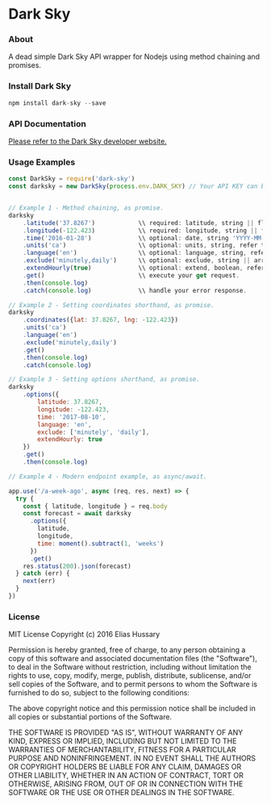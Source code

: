 # Dark Sky


### About
A dead simple Dark Sky API wrapper for Nodejs using method chaining and promises.

### Install Dark Sky

```Javascript
npm install dark-sky --save
```

### API Documentation
[Please refer to the Dark Sky developer website.](https://darksky.net/dev/docs)

### Usage Examples
```Javascript
const DarkSky = require('dark-sky')
const darksky = new DarkSky(process.env.DARK_SKY) // Your API KEY can be hardcoded, but I recommend setting it as an env variable.


// Example 1 - Method chaining, as promise.
darksky
    .latitude('37.8267')            \\ required: latitude, string || float.
    .longitude(-122.423)            \\ required: longitude, string || float.
    .time('2016-01-28')             \\ optional: date, string 'YYYY-MM-DD'.
    .units('ca')                    \\ optional: units, string, refer to API documentation.
    .language('en')                 \\ optional: language, string, refer to API documentation.
    .exclude('minutely,daily')      \\ optional: exclude, string || array, refer to API documentation.
    .extendHourly(true)             \\ optional: extend, boolean, refer to API documentation.
    .get()                          \\ execute your get request.
    .then(console.log)
    .catch(console.log)             \\ handle your error response.

// Example 2 - Setting coordinates shorthand, as promise.
darksky
    .coordinates({lat: 37.8267, lng: -122.423})
    .units('ca')
    .language('en')
    .exclude('minutely,daily')
    .get()
    .then(console.log)
    .catch(console.log)

// Example 3 - Setting options shorthand, as promise.
darksky
    .options({
        latitude: 37.8267,
        longitude: -122.423,
        time: '2017-08-10',
        language: 'en',
        exclude: ['minutely', 'daily'],
        extendHourly: true
    })
    .get()
    .then(console.log)

// Example 4 - Modern endpoint example, as async/await.

app.use('/a-week-ago', async (req, res, next) => {
  try {
    const { latitude, longitude } = req.body
    const forecast = await darksky
      .options({
        latitude,
        longitude,
        time: moment().subtract(1, 'weeks')
      })
      .get()
    res.status(200).json(forecast)
  } catch (err) {
    next(err)
  }
})

```

### License
MIT License
Copyright (c) 2016 Elias Hussary

Permission is hereby granted, free of charge, to any person obtaining a copy of this software and associated documentation files (the "Software"), to deal in the Software without restriction, including without limitation the rights to use, copy, modify, merge, publish, distribute, sublicense, and/or sell copies of the Software, and to permit persons to whom the Software is furnished to do so, subject to the following conditions:

The above copyright notice and this permission notice shall be included in all copies or substantial portions of the Software.

THE SOFTWARE IS PROVIDED "AS IS", WITHOUT WARRANTY OF ANY KIND, EXPRESS OR IMPLIED, INCLUDING BUT NOT LIMITED TO THE WARRANTIES OF MERCHANTABILITY, FITNESS FOR A PARTICULAR PURPOSE AND NONINFRINGEMENT. IN NO EVENT SHALL THE AUTHORS OR COPYRIGHT HOLDERS BE LIABLE FOR ANY CLAIM, DAMAGES OR OTHER LIABILITY, WHETHER IN AN ACTION OF CONTRACT, TORT OR OTHERWISE, ARISING FROM, OUT OF OR IN CONNECTION WITH THE SOFTWARE OR THE USE OR OTHER DEALINGS IN THE SOFTWARE.